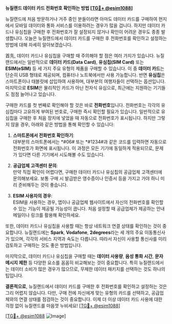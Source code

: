 **뉴질랜드 데이터 카드 전화번호 확인하는 방법 [[TG💪+ @esim1088](https://t.me/s/esim1088)]**

뉴질랜드에 처음 방문하거나 거주 중인 분들이라면 아마도 데이터 카드를 구매하여 현지에서 모바일 데이터와 통화 서비스를 이용하려는 경우가 많을 겁니다. 하지만 데이터 카드나 유심칩을 구매한 후 전화번호가 잘 설정되지 않거나 확인이 어려운 경우도 종종 발생합니다. 오늘은 뉴질랜드에서 데이터 카드를 구매한 후 전화번호를 확인하고 설정하는 방법에 대해 자세히 알아보겠습니다.

首先, 데이터 카드나 유심칩을 구매할 때 주의해야 할 점은 여러 가지가 있습니다. 뉴질랜드에서는 일반적으로 **데이터 카드(Data Card)**, **유심칩(SIM Card)** 또는 **ESIM(eSIM)** 등 세 가지 주요 유형의 제품을 구매할 수 있습니다. 이 중 **데이터 카드**는 단순히 USB 형태로 제공되며, 컴퓨터나 노트북에서만 사용 가능합니다. 반면 **유심칩**은 스마트폰이나 태블릿에 삽입하여 사용하며, 대부분의 여행자들이 선택하는 옵션입니다. 마지막으로 **ESIM**은 물리적인 카드가 아닌 전자식 유심으로, 최근에는 지원하는 기기들도 점점 늘어나고 있습니다.

구매한 카드를 첫 번째로 확인해야 할 것은 바로 **전화번호**입니다. 전화번호는 각각의 유심칩마다 고유하게 부여된 번호로, 구매한 즉시 확인할 필요가 있습니다. 일반적으로 유심칩을 구매한 후 처음 장치에 넣었을 때 자동으로 전화번호가 표시됩니다. 하지만 그렇지 않을 경우, 아래와 같은 방법을 통해 확인할 수 있습니다:

1. **스마트폰에서 전화번호 확인하기**:  
   대부분의 스마트폰에서는 *#06# 또는 *#1234#과 같은 코드를 입력하면 자동으로 전화번호가 화면에 표시됩니다. 이 과정은 모든 기기에 동일하게 적용되므로, 문제가 있다면 다른 기기에서 시도해볼 수도 있습니다.

2. **공급업체 고객센터 문의**:  
   만약 직접 확인이 어렵다면, 구매한 데이터 카드나 유심칩의 공급업체 고객센터에 문의해보세요. 보통 구매 시 발급받은 영수증이나 인증서 등을 가지고 가야 하니 미리 준비해두는 것이 좋습니다.

3. **ESIM 사용자의 경우**:  
   ESIM을 사용하는 경우, 앱이나 공급업체 웹사이트에서 자신의 전화번호를 확인할 수 있는 기능이 제공될 가능성이 큽니다. 처음 설정할 때 공급업체가 제공하는 안내 메일이나 링크를 활용해 확인하세요.

또한, 데이터 카드나 유심칩을 사용할 때는 항상 네트워크 연결 상태를 확인하는 것이 중요합니다. 뉴질랜드에는 **Spark**, **Vodafone**, **2degrees**라는 세 개의 주요 이동통신사가 있으며, 각각의 서비스 지역과 속도는 다릅니다. 따라서 자신이 사용할 통신사를 미리 검토하고 구매하는 것도 좋은 방법입니다.

마지막으로, 데이터 카드나 유심칩을 구매할 때는 **데이터 사용량**, **음성 통화 시간**, **문자 메시지 제한** 등 다양한 요소를 꼼꼼히 비교해보는 것이 중요합니다. 특히 뉴질랜드에서는 데이터 소비가 많은 경우가 많으므로, 무제한 데이터 패키지를 선택하는 것도 하나의 팁입니다.

**결론적으로**, 뉴질랜드에서 데이터 카드를 구매한 후 전화번호를 확인하고 설정하는 것은 그리 어렵지 않습니다. 다만, 구매 전에 자신에게 맞는 유형의 카드를 선택하고, 공급업체와의 연결 상태를 점검하는 것이 중요합니다. 이제 더 이상 데이터 카드 사용에 대한 걱정 없이 뉴질랜드를 마음껏 누비세요! [[TG💪+ @esim1088](https://t.me/s/esim1088)]

[[TG💪+ @esim1088](https://t.me/s/esim1088) ![Image](https://i.postimg.cc/Y0z9fWf4/image.png)]